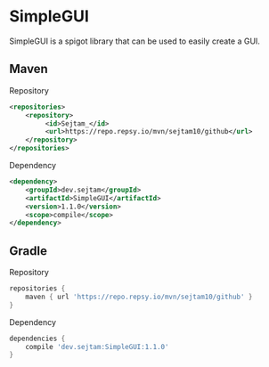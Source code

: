 # SimpleGUI
SimpleGUI is a spigot library that can be used to easily create a GUI.

Maven
---

Repository
```xml
<repositories>
    <repository>
         <id>Sejtam_</id>
         <url>https://repo.repsy.io/mvn/sejtam10/github</url>
    </repository>
</repositories>
```

Dependency
```xml
<dependency>
    <groupId>dev.sejtam</groupId>
    <artifactId>SimpleGUI</artifactId>
    <version>1.1.0</version>
    <scope>compile</scope>
</dependency>
```

Gradle
---

Repository
```groovy
repositories {
    maven { url 'https://repo.repsy.io/mvn/sejtam10/github' }
}
```

Dependency
```groovy
dependencies {
    compile 'dev.sejtam:SimpleGUI:1.1.0'
}
```
